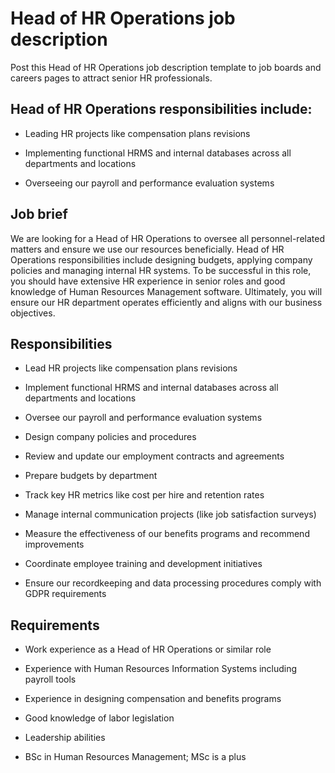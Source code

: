# Head of HR Operations job description
Post this Head of HR Operations job description template to job boards and careers pages to attract senior HR professionals.


## Head of HR Operations responsibilities include:
* Leading HR projects like compensation plans revisions

* Implementing functional HRMS and internal databases across all departments and locations

* Overseeing our payroll and performance evaluation systems



## Job brief

We are looking for a Head of HR Operations to oversee all personnel-related matters and ensure we use our resources beneficially.
Head of HR Operations responsibilities include designing budgets, applying company policies and managing internal HR systems. To be successful in this role, you should have extensive HR experience in senior roles and good knowledge of Human Resources Management software.
Ultimately, you will ensure our HR department operates efficiently and aligns with our business objectives.


## Responsibilities

* Lead HR projects like compensation plans revisions

* Implement functional HRMS and internal databases across all departments and locations

* Oversee our payroll and performance evaluation systems

* Design company policies and procedures

* Review and update our employment contracts and agreements

* Prepare budgets by department

* Track key HR metrics like cost per hire and retention rates

* Manage internal communication projects (like job satisfaction surveys)

* Measure the effectiveness of our benefits programs and recommend improvements

* Coordinate employee training and development initiatives

* Ensure our recordkeeping and data processing procedures comply with GDPR requirements


## Requirements

* Work experience as a Head of HR Operations or similar role

* Experience with Human Resources Information Systems including payroll tools

* Experience in designing compensation and benefits programs

* Good knowledge of labor legislation

* Leadership abilities

* BSc in Human Resources Management; MSc is a plus
